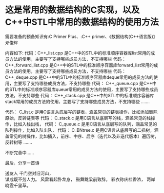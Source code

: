# 这是常用的数据结构的C实现，以及C++中STL中常用的数据结构的使用方法

需要准备的预备知识有:C Primer Plus、:C++ primer、《数据结构(C++语言版)》邓俊辉

内容如下:
代码：C++_list.cpp  是C++中的STL中的标准顺序容器库list常用的成员方法的使用，主要写了支持哪些成员方法，不支持哪些
代码： C++_forward_list.cpp  是C++中的STL中的标准顺序容器库forward_list常用的成员方法的使用，主要写了支持哪些成员方法，不支持哪些
代码： C++_deque.cpp  是C++中的STL中的标准顺序容器库deque常用的成员方法的使用，主要写了支持哪些成员方法，不支持哪些
代码： C++_queue.cpp  是C++中的STL中的标准顺序容器库queue常用的成员方法的使用，主要写了支持哪些成员方法，不支持哪些
代码： C++_stack.cpp  是C++中的STL中的标准顺序容器库stack常用的成员方法的使用，主要写了支持哪些成员方法，不支持哪些
.......

代码： C_list.c  是用C语言从底层写的链表，涵盖常见的链表操作，比如添加删除原始，反转链表等
代码： C_stack.c  是用C语言从底层写的栈，涵盖常见的栈操作，比如入栈出栈，
代码： C_queue.c  是用C语言从底层写的队列，涵盖常见的队列操作，比如入队出队，
代码： C_BNtree.c  是用C语言从底层写的二插树，涵盖常见的树操作，比如插入，前序、中序、后序（迭代以及非迭代版本）遍历树，反转树等
.......

不断完善中......

最后，分享一首诗

   送友人
千门空对旧河山，                                                                 
谋成既不劳人力。
风雷看起卧龙身，
鼓舞跳梁前致辞。
彩衣称庆桂香浓，
两岸晓霞千里草。
 
